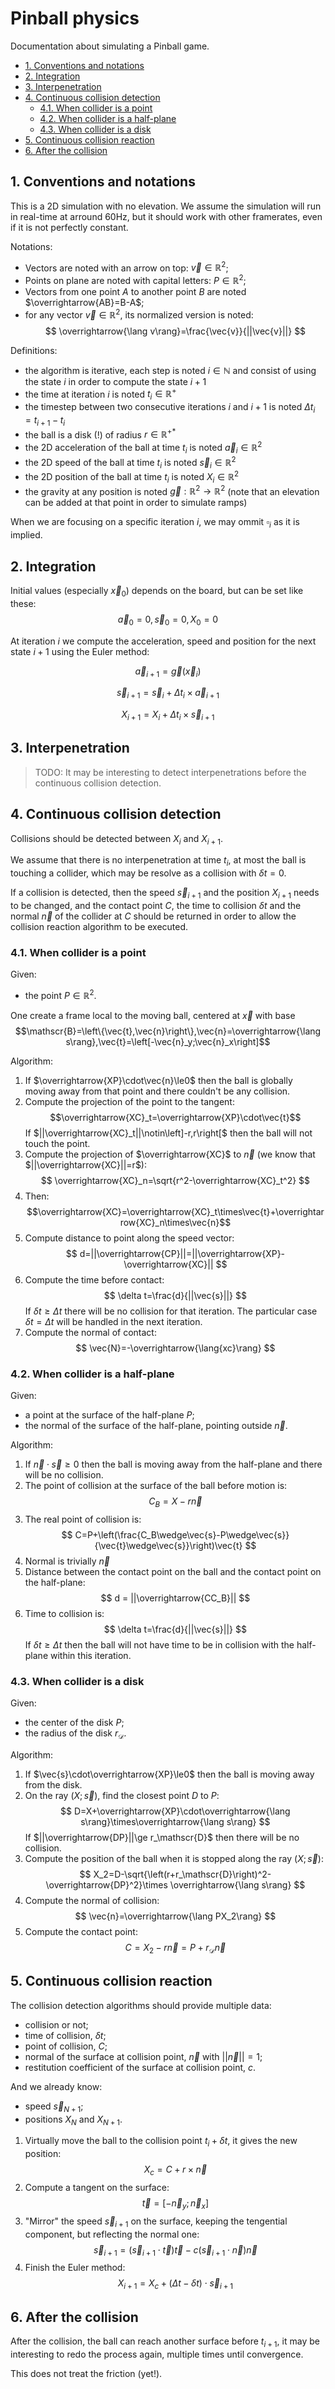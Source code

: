 # Pinball physics

Documentation about simulating a Pinball game.

- [1. Conventions and notations](#1-conventions-and-notations)
- [2. Integration](#2-integration)
- [3. Interpenetration](#3-interpenetration)
- [4. Continuous collision detection](#4-continuous-collision-detection)
  - [4.1. When collider is a point](#41-when-collider-is-a-point)
  - [4.2. When collider is a half-plane](#42-when-collider-is-a-half-plane)
  - [4.3. When collider is a disk](#43-when-collider-is-a-disk)
- [5. Continuous collision reaction](#5-continuous-collision-reaction)
- [6. After the collision](#6-after-the-collision)

## 1. Conventions and notations

This is a 2D simulation with no elevation. We assume the simulation will run in real-time at arround 60Hz, but it should work with other framerates, even if it is not perfectly constant.

Notations:
- Vectors are noted with an arrow on top: $\vec{v}\in\mathbb{R}^2$;
- Points on plane are noted with capital letters: $P\in\mathbb{R}^2$;
- Vectors from one point $A$ to another point $B$ are noted $\overrightarrow{AB}=B-A$;
- for any vector $\vec{v}\in\mathbb{R}^2$, its normalized version is noted:
  $$ \overrightarrow{\lang v\rang}=\frac{\vec{v}}{||\vec{v}||} $$

Definitions:
- the algorithm is iterative, each step is noted $i\in \mathbb{N}$ and consist of using the state $i$ in order to compute the state $i+1$
- the time at iteration $i$ is noted $t_i\in \mathbb{R}^+$
- the timestep between two consecutive iterations $i$ and $i+1$ is noted ${\Delta t}_i=t_{i+1}-t_i$
- the ball is a disk (!) of radius $r\in \mathbb{R}^{+*}$
- the 2D acceleration of the ball at time $t_i$ is noted $\vec{a}_i\in \mathbb{R}^2$
- the 2D speed of the ball at time $t_i$ is noted $\vec{s}_i\in \mathbb{R}^2$
- the 2D position of the ball at time $t_i$ is noted $X_i\in \mathbb{R}^2$
- the gravity at any position is noted $\vec{g}:\mathbb{R}^2\rightarrow\mathbb{R}^2$ (note that an elevation can be added at that point in order to simulate ramps)

When we are focusing on a specific iteration $i$, we may ommit $\square_i$ as it is implied.

## 2. Integration

Initial values (especially $\vec{x}_0$) depends on the board, but can be set like these:
$$ \vec{a}_0=0, \vec{s}_0=0, X_0=0 $$

At iteration $i$ we compute the acceleration, speed and position for the next state $i+1$ using the Euler method:

$$ \vec{a}_{i+1}=\vec{g}(\vec{x}_i) $$

$$ \vec{s}_{i+1} = \vec{s}_i + {\Delta t}_i \times \vec{a}_{i+1} $$

$$ X_{i+1} = X_i + {\Delta t}_i \times \vec{s}_{i+1} $$

## 3. Interpenetration

> TODO: It may be interesting to detect interpenetrations before the continuous collision detection.

## 4. Continuous collision detection

Collisions should be detected between $X_i$ and $X_{i+1}$.

We assume that there is no interpenetration at time $t_i$, at most the ball is touching a collider, which may be resolve as a collision with $\delta t=0$.

If a collision is detected, then the speed $\vec{s}_{i+1}$ and the position $X_{i+1}$ needs to be changed, and the contact point $C$, the time to collision $\delta t$ and the normal $\vec{n}$ of the collider at $C$ should be returned in order to allow the collision reaction algorithm to be executed.

### 4.1. When collider is a point

Given:
- the point $P\in\mathbb{R}^2$.

One create a frame local to the moving ball, centered at $\vec{x}$ with base 
$$\mathscr{B}=\left\{\vec{t},\vec{n}\right\},\vec{n}=\overrightarrow{\lang s\rang},\vec{t}=\left[-\vec{n}_y;\vec{n}_x\right]$$

Algorithm:
1. If $\overrightarrow{XP}\cdot\vec{n}\le0$ then the ball is globally moving away from that point and there couldn't be any collision.
2. Compute the projection of the point to the tangent:
   $$\overrightarrow{XC}_t=\overrightarrow{XP}\cdot\vec{t}$$
   If $||\overrightarrow{XC}_t||\notin\left]-r,r\right[$ then the ball will not touch the point.
3. Compute the projection of $\overrightarrow{XC}$ to $\vec{n}$ (we know that $||\overrightarrow{XC}||=r$):
   $$ \overrightarrow{XC}_n=\sqrt{r^2-\overrightarrow{XC}_t^2} $$
4. Then:
   $$\overrightarrow{XC}=\overrightarrow{XC}_t\times\vec{t}+\overrightarrow{XC}_n\times\vec{n}$$
5. Compute distance to point along the speed vector:
   $$ d=||\overrightarrow{CP}||=||\overrightarrow{XP}-\overrightarrow{XC}|| $$
6. Compute the time before contact:
   $$ \delta t=\frac{d}{||\vec{s}||} $$
   If $\delta t\ge\Delta t$ there will be no collision for that iteration. The particular case $\delta t=\Delta t$ will be handled in the next iteration.
7. Compute the normal of contact:
   $$ \vec{N}=-\overrightarrow{\lang{xc}\rang} $$

### 4.2. When collider is a half-plane

Given:
- a point at the surface of the half-plane $P$;
- the normal of the surface of the half-plane, pointing outside $\vec{n}$.

Algorithm:
1. If $\vec{n}\cdot\vec{s}\ge0$ then the ball is moving away from the half-plane and there will be no collision.
2. The point of collision at the surface of the ball before motion is:
   $$ C_B=X-r\vec{n} $$
3. The real point of collision is:
   $$ C=P+\left(\frac{C_B\wedge\vec{s}-P\wedge\vec{s}}{\vec{t}\wedge\vec{s}}\right)\vec{t} $$
4. Normal is trivially $\vec{n}$
5. Distance between the contact point on the ball and the contact point on the half-plane: 
   $$ d = ||\overrightarrow{CC_B}|| $$
6. Time to collision is:
   $$ \delta t=\frac{d}{||\vec{s}||} $$
   If $\delta t\ge\Delta t$ then the ball will not have time to be in collision with the half-plane within this iteration.

### 4.3. When collider is a disk

Given:
- the center of the disk $P$;
- the radius of the disk $r_\mathscr{D}$.

Algorithm:
1. If $\vec{s}\cdot\overrightarrow{XP}\le0$ then the ball is moving away from the disk.
2. On the ray $(X;\vec{s})$, find the closest point $D$ to $P$:
   $$ D=X+\overrightarrow{XP}\cdot\overrightarrow{\lang s\rang}\times\overrightarrow{\lang s\rang} $$
   If $||\overrightarrow{DP}||\ge r_\mathscr{D}$ then there will be no collision.
3. Compute the position of the ball when it is stopped along the ray $(X;\vec{s})$:
   $$ X_2=D-\sqrt{\left(r+r_\mathscr{D}\right)^2-\overrightarrow{DP}^2}\times \overrightarrow{\lang s\rang} $$
4. Compute the normal of collision:
   $$ \vec{n}=\overrightarrow{\lang PX_2\rang} $$
5. Compute the contact point:
   $$ C=X_2-r\vec{n}=P+r_\mathscr{D}\vec{n} $$

## 5. Continuous collision reaction

The collision detection algorithms should provide multiple data:
- collision or not;
- time of collision, $\delta t$;
- point of collision, $C$;
- normal of the surface at collision point, $\vec{n}$ with $||\vec{n}||=1$;
- restitution coefficient of the surface at collision point, $c$.

And we already know:
- speed $\vec{s}_{N+1}$;
- positions $X_N$ and $X_{N+1}$.

1. Virtually move the ball to the collision point $t_i+\delta t$, it gives the new position:
   $$ X_c=C+r\times\vec{n} $$
2. Compute a tangent on the surface:
   $$ \vec{t}=[-\vec{n}_y;\vec{n}_x] $$
3. "Mirror" the speed $\vec{s}_{i+1}$ on the surface, keeping the tengential component, but reflecting the normal one:
   $$ \vec{s}_{i+1}=(\vec{s}_{i+1}\cdot\vec{t})\vec{t} - c(\vec{s}_{i+1}\cdot\vec{n})\vec{n} $$
4. Finish the Euler method:
   $$ X_{i+1}=X_c+(\Delta t-\delta t)\cdot\vec{s}_{i+1} $$

## 6. After the collision

After the collision, the ball can reach another surface before $t_{i+1}$, it may be interesting to redo the process again, multiple times until convergence.

This does not treat the friction (yet!).

